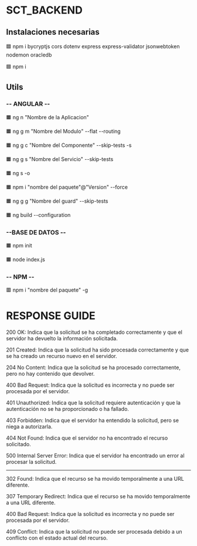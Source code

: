 # SCT_BACKEND


## Instalaciones necesarias

🟦 npm i bycryptjs cors dotenv express express-validator jsonwebtoken nodemon oracledb

🟦 npm i


## Utils

### -- ANGULAR --

🟧 ng n "Nombre de la Aplicacion"

🟧 ng g m "Nombre del Modulo" --flat --routing

🟧 ng g c "Nombre del Componente" --skip-tests -s

🟧 ng g s "Nombre del Servicio" --skip-tests


🟧 ng s -o

🟧 npm i "nombre del paquete"@"Version" --force

🟧 ng g g "Nombre del guard" --skip-tests

🟧 ng build --configuration


### --BASE DE DATOS --

🟧 npm init

🟧 node index.js

### -- NPM --

🟥 npm i "nombre del paquete" -g


# RESPONSE GUIDE
200 OK: Indica que la solicitud se ha completado correctamente y que el servidor ha devuelto la información solicitada.

201 Created: Indica que la solicitud ha sido procesada correctamente y que se ha creado un recurso nuevo en el servidor.

204 No Content: Indica que la solicitud se ha procesado correctamente, pero no hay contenido que devolver.

400 Bad Request: Indica que la solicitud es incorrecta y no puede ser procesada por el servidor.

401 Unauthorized: Indica que la solicitud requiere autenticación y que la autenticación no se ha proporcionado o ha fallado.

403 Forbidden: Indica que el servidor ha entendido la solicitud, pero se niega a autorizarla.

404 Not Found: Indica que el servidor no ha encontrado el recurso solicitado.

500 Internal Server Error: Indica que el servidor ha encontrado un error al procesar la solicitud.

-------

302 Found: Indica que el recurso se ha movido temporalmente a una URL diferente.

307 Temporary Redirect: Indica que el recurso se ha movido temporalmente a una URL diferente.

400 Bad Request: Indica que la solicitud es incorrecta y no puede ser procesada por el servidor.

409 Conflict: Indica que la solicitud no puede ser procesada debido a un conflicto con el estado actual del recurso.
